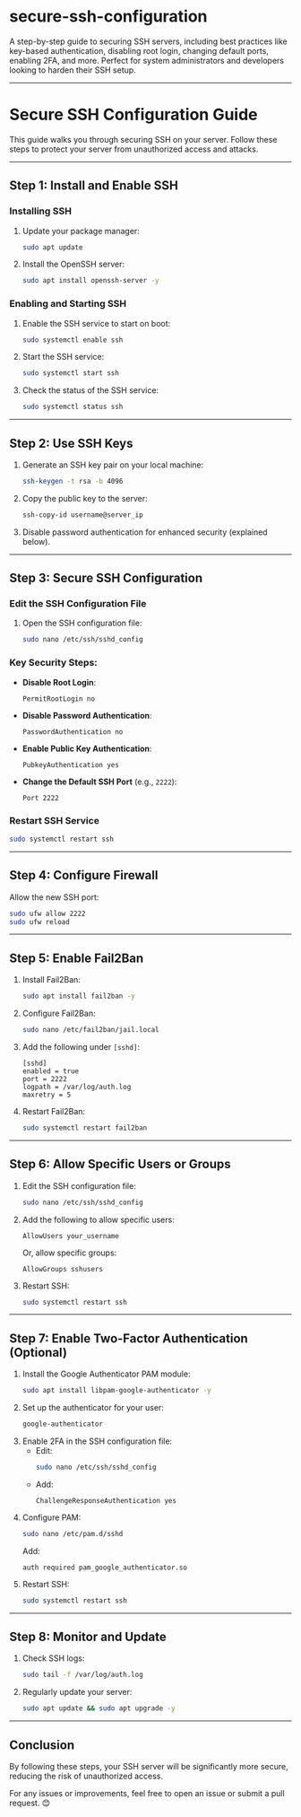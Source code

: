 # secure-ssh-configuration
A step-by-step guide to securing SSH servers, including best practices like key-based authentication, disabling root login, changing default ports, enabling 2FA, and more. Perfect for system administrators and developers looking to harden their SSH setup.

---

# Secure SSH Configuration Guide

This guide walks you through securing SSH on your server. Follow these steps to protect your server from unauthorized access and attacks.

---

## **Step 1: Install and Enable SSH**
### Installing SSH
1. Update your package manager:
   ```bash
   sudo apt update
   ```
2. Install the OpenSSH server:
   ```bash
   sudo apt install openssh-server -y
   ```

### Enabling and Starting SSH
1. Enable the SSH service to start on boot:
   ```bash
   sudo systemctl enable ssh
   ```
2. Start the SSH service:
   ```bash
   sudo systemctl start ssh
   ```
3. Check the status of the SSH service:
   ```bash
   sudo systemctl status ssh
   ```

---

## **Step 2: Use SSH Keys**
1. Generate an SSH key pair on your local machine:
   ```bash
   ssh-keygen -t rsa -b 4096
   ```
2. Copy the public key to the server:
   ```bash
   ssh-copy-id username@server_ip
   ```
3. Disable password authentication for enhanced security (explained below).

---

## **Step 3: Secure SSH Configuration**

### Edit the SSH Configuration File
1. Open the SSH configuration file:
   ```bash
   sudo nano /etc/ssh/sshd_config
   ```

### Key Security Steps:
- **Disable Root Login**:
  ```plaintext
  PermitRootLogin no
  ```
- **Disable Password Authentication**:
  ```plaintext
  PasswordAuthentication no
  ```
- **Enable Public Key Authentication**:
  ```plaintext
  PubkeyAuthentication yes
  ```
- **Change the Default SSH Port** (e.g., `2222`):
  ```plaintext
  Port 2222
  ```
  
### Restart SSH Service
```bash
sudo systemctl restart ssh
```

---

## **Step 4: Configure Firewall**
Allow the new SSH port:
```bash
sudo ufw allow 2222
sudo ufw reload
```

---

## **Step 5: Enable Fail2Ban**
1. Install Fail2Ban:
   ```bash
   sudo apt install fail2ban -y
   ```
2. Configure Fail2Ban:
   ```bash
   sudo nano /etc/fail2ban/jail.local
   ```
3. Add the following under `[sshd]`:
   ```plaintext
   [sshd]
   enabled = true
   port = 2222
   logpath = /var/log/auth.log
   maxretry = 5
   ```
4. Restart Fail2Ban:
   ```bash
   sudo systemctl restart fail2ban
   ```

---

## **Step 6: Allow Specific Users or Groups**
1. Edit the SSH configuration file:
   ```bash
   sudo nano /etc/ssh/sshd_config
   ```
2. Add the following to allow specific users:
   ```plaintext
   AllowUsers your_username
   ```
   Or, allow specific groups:
   ```plaintext
   AllowGroups sshusers
   ```
3. Restart SSH:
   ```bash
   sudo systemctl restart ssh
   ```

---

## **Step 7: Enable Two-Factor Authentication (Optional)**
1. Install the Google Authenticator PAM module:
   ```bash
   sudo apt install libpam-google-authenticator -y
   ```
2. Set up the authenticator for your user:
   ```bash
   google-authenticator
   ```
3. Enable 2FA in the SSH configuration file:
   - Edit:
     ```bash
     sudo nano /etc/ssh/sshd_config
     ```
   - Add:
     ```plaintext
     ChallengeResponseAuthentication yes
     ```
4. Configure PAM:
   ```bash
   sudo nano /etc/pam.d/sshd
   ```
   Add:
   ```plaintext
   auth required pam_google_authenticator.so
   ```
5. Restart SSH:
   ```bash
   sudo systemctl restart ssh
   ```

---

## **Step 8: Monitor and Update**
1. Check SSH logs:
   ```bash
   sudo tail -f /var/log/auth.log
   ```
2. Regularly update your server:
   ```bash
   sudo apt update && sudo apt upgrade -y
   ```

---

## **Conclusion**
By following these steps, your SSH server will be significantly more secure, reducing the risk of unauthorized access.

For any issues or improvements, feel free to open an issue or submit a pull request. 😊
